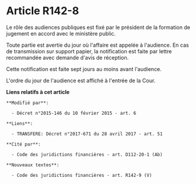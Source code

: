 # Article R142-8

Le rôle des audiences publiques est fixé par le président de la formation de jugement en accord avec le ministère public. 

Toute partie est avertie du jour où l'affaire est appelée à l'audience. En cas de transmission sur support papier, la
notification est faite par lettre recommandée avec demande d'avis de réception.  

Cette notification est faite sept jours au moins avant l'audience. 

L'ordre du jour de l'audience est affiché à l'entrée de la Cour.

**Liens relatifs à cet article**

	**Modifié par**:

	  - Décret n°2015-146 du 10 février 2015 - art. 6

	**Liens**:

	  - TRANSFERE: Décret n°2017-671 du 28 avril 2017 - art. 51

	**Cité par**:

	  - Code des juridictions financières - art. D112-20-1 (Ab)

	**Nouveaux textes**:

	  - Code des juridictions financières - art. R142-9 (V)
